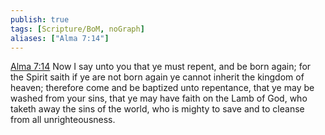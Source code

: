 ```yaml
---
publish: true
tags: [Scripture/BoM, noGraph]
aliases: ["Alma 7:14"]
---
```

[Alma 7:14](https://churchofjesuschrist.org/study/scriptures/bofm/alma/7?lang=eng&id=p14#p14) Now I say unto you that ye must repent, and be born again; for the Spirit saith if ye are not born again ye cannot inherit the kingdom of heaven; therefore come and be baptized unto repentance, that ye may be washed from your sins, that ye may have faith on the Lamb of God, who taketh away the sins of the world, who is mighty to save and to cleanse from all unrighteousness.
